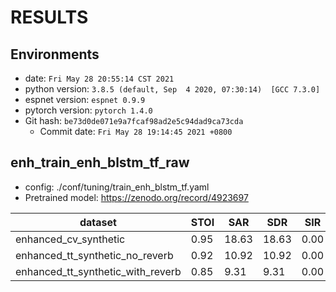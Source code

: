<!-- Generated by ./scripts/utils/show_enh_score.sh -->
# RESULTS
## Environments
- date: `Fri May 28 20:55:14 CST 2021`
- python version: `3.8.5 (default, Sep  4 2020, 07:30:14)  [GCC 7.3.0]`
- espnet version: `espnet 0.9.9`
- pytorch version: `pytorch 1.4.0`
- Git hash: `be73d0de071e9a7fcaf98ad2e5c94dad9ca73cda`
  - Commit date: `Fri May 28 19:14:45 2021 +0800`


## enh_train_enh_blstm_tf_raw

 - config: ./conf/tuning/train_enh_blstm_tf.yaml
 - Pretrained model: https://zenodo.org/record/4923697

|dataset|STOI|SAR|SDR|SIR|
|---|---|---|---|---|
|enhanced_cv_synthetic|0.95|18.63|18.63|0.00|
|enhanced_tt_synthetic_no_reverb|0.92|10.92|10.92|0.00|
|enhanced_tt_synthetic_with_reverb|0.85|9.31|9.31|0.00|

